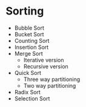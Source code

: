 # Sorting

-   Bubble Sort
-   Bucket Sort
-   Counting Sort
-   Insertion Sort
-   Merge Sort
    -   Iterative version
    -   Recursive version
-   Quick Sort
    -   Three way partitioning
    -   Two way partitioning
-   Radix Sort
-   Selection Sort
